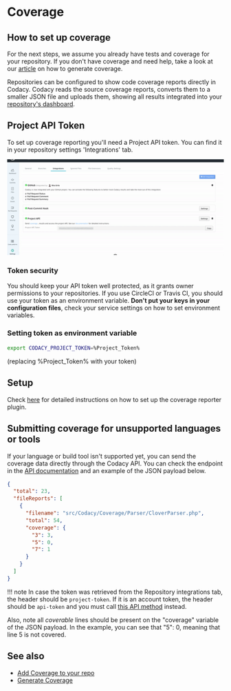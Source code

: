 # Coverage

## How to set up coverage

For the next steps, we assume you already have tests and coverage for your repository. If you don't have coverage and need help, take a look at our [article](generate-coverage.md) on how to generate coverage.

Repositories can be configured to show code coverage reports directly in Codacy. Codacy reads the source coverage reports, converts them to a smaller JSON file and uploads them, showing all results integrated into your [repository's dashboard](../repositories/repository-dashboard-overview.md).

## Project API Token

To set up coverage reporting you'll need a Project API token. You can find it in your repository settings 'Integrations' tab.

<img src="/v2.0/images/Jun-06-2017_14-30-02.gif" width="650" />

### Token security

You should keep your API token well protected, as it grants owner permissions to your repositories. If you use CircleCI or Travis CI, you should use your token as an environment variable. **Don't put your keys in your configuration files**, check your service settings on how to set environment variables.

### Setting token as environment variable

```bash
export CODACY_PROJECT_TOKEN=%Project_Token%
```

(replacing %Project_Token% with your token)

## Setup

Check [here](https://github.com/codacy/codacy-coverage-reporter/blob/master/docs/index.md) for detailed instructions on how to set up the coverage reporter plugin.

## Submitting coverage for unsupported languages or tools

If your language or build tool isn't supported yet, you can send the coverage data directly through the Codacy API. You can check the endpoint in the [API documentation](https://api.codacy.com/swagger#savecoverage) and an example of the JSON payload below.

```json
{
  "total": 23,
  "fileReports": [
    {
      "filename": "src/Codacy/Coverage/Parser/CloverParser.php",
      "total": 54,
      "coverage": {
        "3": 3,
        "5": 0,
        "7": 1
      }
    }
  ]
}
```

!!! note
In case the token was retrieved from the Repository integrations tab, the header should be `project-token`. If it is an account token, the header should be `api-token` and you must call [this API method](https://api.codacy.com/swagger#savecoveragewithprojectname) instead.

Also, note all _coverable_ lines should be present on the "coverage" variable of the JSON payload. In the example, you can see that "5": 0, meaning that line 5 is not covered.

## See also

-   [Add Coverage to your repo](add-coverage-to-your-repo.md)
-   [Generate Coverage](generate-coverage.md)
